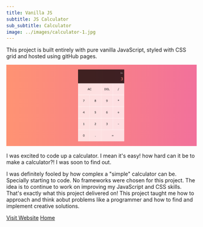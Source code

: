 ```yaml
---
title: Vanilla JS
subtitle: JS Calculator
sub_subtitle: Calculator
image: ../images/calculator-1.jpg
---
```


This project is built entirely with pure vanilla JavaScript, styled with CSS grid and hosted using gitHub pages.

![project-image](../images/calculator-2.png)

I was excited to code up a calculator. I mean it's easy! how hard can it
be to make a calculator?! I was soon to find out.

I was definitely fooled by how complex a "simple" calculator can be.
Specially starting to code. No frameworks were chosen for this project.
The idea is to continue to work on improving my JavaScript and CSS
skills. That's exactly what this project delivered on! This project
taught me how to approach and think aobut problems like a programmer and
how to find and implement creative solutions.

<a class="btn" href="https://shrki416.github.io/Calculator-App/">Visit Website</a>
<a class="btn" href="../">Home</a>
